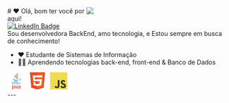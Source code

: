
<img src = "banner.gif" width = "325px" align = "right">
# ❤ Olá, bom ter você por aqui!
  <div id="badges">
  <a href = "https://github.com/amollaP">
    <img src="https://img.shields.io/badge/LinkedIn-blue?style=for-the-badge&logo=linkedin&logoColor=white" alt="LinkedIn Badge"/>
  </a>
</div>
Sou desenvolvedora BackEnd, amo tecnologia, e Estou sempre em busca de conhecimento!

- ❤ Estudante de Sistemas de Informação
- 👩‍💻 Aprendendo tecnologias back-end, front-end & Banco de Dados

<div>
  <img src="https://github.com/devicons/devicon/blob/master/icons/java/java-original-wordmark.svg" title="Java" alt="Java" width="40" height="40"/>&nbsp;
  <img src="https://github.com/devicons/devicon/blob/master/icons/html5/html5-original.svg" title="HTML5" alt="HTML" width="40" height="40"/>&nbsp;
  <img src="https://github.com/devicons/devicon/blob/master/icons/javascript/javascript-original.svg" title="JavaScript" alt="JavaScript" width="40" height="40"/>&nbsp;

</div>
---


<div align = "center">
